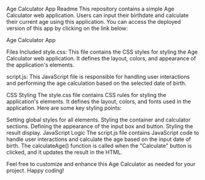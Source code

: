 Age Calculator App Readme
This repository contains a simple Age Calculator web application. Users can input their birthdate and calculate their current age using this application. You can access the deployed version of this app by clicking on the link below:

Age Calculator App

Files Included
style.css: This file contains the CSS styles for styling the Age Calculator web application. It defines the layout, colors, and appearance of the application's elements.

script.js: This JavaScript file is responsible for handling user interactions and performing the age calculation based on the selected date of birth.

CSS Styling
The style.css file contains CSS rules for styling the application's elements. It defines the layout, colors, and fonts used in the application. Here are some key styling points:

Setting global styles for all elements.
Styling the container and calculator sections.
Defining the appearance of the input box and button.
Styling the result display.
JavaScript Logic
The script.js file contains JavaScript code to handle user interactions and calculate the age based on the input date of birth. The calculateAge() function is called when the "Calculate" button is clicked, and it updates the result in the HTML.

Feel free to customize and enhance this Age Calculator as needed for your project. Happy coding!
